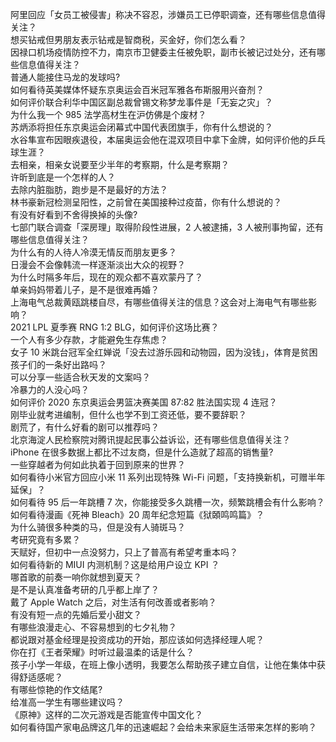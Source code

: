 阿里回应「女员工被侵害」称决不容忍，涉嫌员工已停职调查，还有哪些信息值得关注？  
想买钻戒但男朋友表示钻戒是智商税，买金好，你们怎么看？  
因禄口机场疫情防控不力，南京市卫健委主任被免职，副市长被记过处分，还有哪些信息值得关注？  
普通人能接住马龙的发球吗?  
如何看待英美媒体怀疑东京奥运会百米冠军雅各布斯服用兴奋剂？  
如何评价联合利华中国区副总裁曾锡文称梦龙事件是「无妄之灾」？  
为什么我一个 985 法学高材生在沪仿佛是个废材？  
苏炳添将担任东京奥运会闭幕式中国代表团旗手，你有什么想说的？  
水谷隼宣布因眼疾退役，本届奥运会他在混双项目中拿下金牌，如何评价他的乒乓球生涯？  
去相亲，相亲女说要至少半年的考察期，什么是考察期？  
许昕到底是一个怎样的人？  
去除内脏脂肪，跑步是不是最好的方法？  
林书豪新冠检测呈阳性，之前曾在美国接种过疫苗，你有什么想说的？  
有没有好看到不舍得换掉的头像?  
七部门联合调查「深房理」取得阶段性进展，2 人被逮捕，3 人被刑事拘留，还有哪些信息值得关注？  
为什么有的人待人冷漠无情反而朋友更多？  
日漫会不会像韩流一样逐渐淡出大众的视野？  
为什么时隔多年后，现在的观众都不喜欢蒙丹了？  
单亲妈妈带着儿子，是不是很难再婚？  
上海电气总裁黄瓯跳楼自尽，有哪些值得关注的信息？这会对上海电气有哪些影响？  
2021 LPL 夏季赛 RNG 1:2 BLG，如何评价这场比赛？  
一个人有多少存款，才能避免生存焦虑？  
女子 10 米跳台冠军全红婵说「没去过游乐园和动物园，因为没钱」，体育是贫困孩子们的一条好出路吗？  
可以分享一些适合秋天发的文案吗？  
冷暴力的人没心吗？  
如何评价 2020 东京奥运会男篮决赛美国 87:82 胜法国实现 4 连冠？  
刚毕业就考进编制，但什么也学不到工资还低，要不要辞职？  
剧荒了，有什么好看的剧可以推荐吗？  
北京海淀人民检察院对腾讯提起民事公益诉讼，还有哪些信息值得关注？  
iPhone 在很多数据上都比不过友商，但是什么造就了超高的销售量?  
一些穿越者为何如此执着于回到原来的世界？  
如何看待小米官方回应小米 11 系列出现特殊 Wi-Fi 问题，「支持换新机，可赠半年延保」？  
如何看待 95 后一年跳槽 7 次，你能接受多久跳槽一次，频繁跳槽会有什么影响？  
如何看待漫画《死神 Bleach》20 周年纪念短篇《狱頣鸣鸣篇》？  
为什么骑很多种类的马，但是没有人骑斑马？  
考研究竟有多累？  
天赋好，但初中一点没努力，只上了普高有希望考重本吗？  
如何看待新的 MIUI 内测机制？这是给用户设立 KPI ？  
哪首歌的前奏一响你就想到夏天？  
是不是认真准备考研的几乎都上岸了？  
戴了 Apple Watch 之后，对生活有何改善或者影响？  
有没有短一点的先婚后爱小甜文？  
有哪些浪漫走心、不容易想到的七夕礼物？  
都说跟对基金经理是投资成功的开始，那应该如何选择经理人呢？  
你在打《王者荣耀》时听过最温柔的话是什么？  
孩子小学一年级，在班上像小透明，我要怎么帮助孩子建立自信，让他在集体中获得舒适感呢？  
有哪些惊艳的作文结尾?  
给准高一学生有哪些建议吗？  
《原神》这样的二次元游戏是否能宣传中国文化？  
如何看待国产家电品牌这几年的迅速崛起？会给未来家庭生活带来怎样的影响？  
